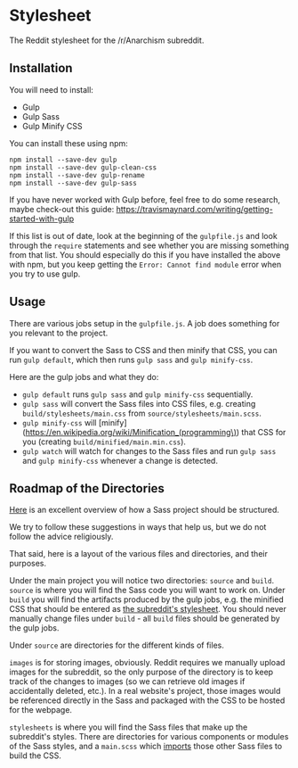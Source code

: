 # Stylesheet

The Reddit stylesheet for the /r/Anarchism subreddit.


## Installation

You will need to install:

- Gulp
- Gulp Sass
- Gulp Minify CSS

You can install these using npm: 

```
npm install --save-dev gulp
npm install --save-dev gulp-clean-css
npm install --save-dev gulp-rename
npm install --save-dev gulp-sass
```

If you have never worked with Gulp before, feel free to do some research, maybe check-out this guide:
https://travismaynard.com/writing/getting-started-with-gulp

If this list is out of date, look at the beginning of the `gulpfile.js` and look through the `require` statements and see whether you are missing something from that list.
You should especially do this if you have installed the above with npm, but you keep getting the `Error: Cannot find module` error when you try to use gulp.

## Usage

There are various jobs setup in the `gulpfile.js`. A job does something for you relevant to the project.

If you want to convert the Sass to CSS and then minify that CSS, you can run `gulp default`, which then runs `gulp sass` and `gulp minify-css`.

Here are the gulp jobs and what they do:

- `gulp default` runs `gulp sass` and `gulp minify-css` sequentially.
- `gulp sass` will convert the Sass files into CSS files, e.g. creating `build/stylesheets/main.css` from `source/stylesheets/main.scss`. 
- `gulp minify-css` will [minify](https://en.wikipedia.org/wiki/Minification_(programming\)) that CSS for you (creating `build/minified/main.min.css`). 
- `gulp watch` will watch for changes to the Sass files and run `gulp sass` and `gulp minify-css` whenever a change is detected. 




## Roadmap of the Directories

[Here](http://thesassway.com/beginner/how-to-structure-a-sass-project) is an excellent overview of how a Sass project should be structured. 

We try to follow these suggestions in ways that help us, but we do not follow the advice religiously. 

That said, here is a layout of the various files and directories, and their purposes.

Under the main project you will notice two directories: `source` and `build`. 
`source` is where you will find the Sass code you will want to work on. 
Under `build` you will find the artifacts produced by the gulp jobs, e.g. the minified CSS that should be entered as [the subreddit's stylesheet](https://www.reddit.com/r/Anarchism/about/stylesheet/). 
You should never manually change files under `build` - all `build` files should be generated by the gulp jobs.

Under `source` are directories for the different kinds of files.

`images` is for storing images, obviously. 
Reddit requires we manually upload images for the subreddit, so the only purpose of the directory is to keep track of the changes to images (so we can retrieve old images if accidentally deleted, etc.). 
In a real website's project, those images would be referenced directly in the Sass and packaged with the CSS to be hosted for the webpage.

`stylesheets` is where you will find the Sass files that make up the subreddit's styles. 
There are directories for various components or modules of the Sass styles, and a `main.scss` which [imports](http://sass-lang.com/guide#topic-5) those other Sass files to build the CSS. 

